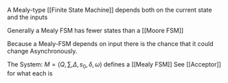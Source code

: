 A Mealy-type [[Finite State Machine]] depends both on the current state and the inputs

Generally a Mealy FSM has fewer states than a [[Moore FSM]]

Because a Mealy-FSM depends on input there is the chance that it could change Asynchronously.

The System: $M = (Q,\sum,\Delta,s_0,\delta,\omega)$ defines a [[Mealy FSM]]
See [[Acceptor]] for what each is